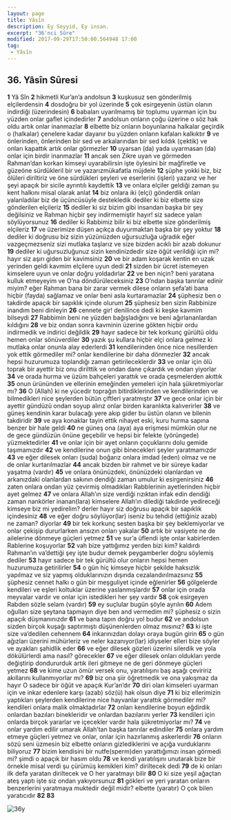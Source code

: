 ```yaml
---
layout: page
title: Yâsîn
description: Ey Seyyid, Ey insan.
excerpt: "36'nci Sûre"
modified: 2017-09-29T17:50:00.564948 17:00
tag: 
 - Yâsîn
---
```


## 36. Yâsîn Sûresi

**1** Yâ Sîn
**2** hikmetli Kur’an’a andolsun
**3** kuşkusuz sen gönderilmiş elçilerdensin
**4** dosdoğru bir yol üzerinde
**5** çok esirgeyenin üstün olanın indirdiği (üzerindesin)
**6** babaları uyarılmamış bir toplumu uyarman için bu yüzden onlar gaflet içindedirler
**7** andolsun onların çoğu üzerine o söz hak oldu artık onlar inanmazlar
**8** elbette biz onların boyunlarına halkalar geçirdik o (halkalar) çenelere kadar dayanır bu yüzden onların kafaları kalkıktır
**9** ve önlerinden, önlerinden bir sed ve arkalarından bir sed kıldık (çektik) ve onları kapattık artık onlar görmezler
**10** uyarsan (da) yada uyarmasan (da) onlar için birdir inanmazlar
**11** ancak sen Zikre uyan ve görmeden Rahman’dan korkan kimseyi uyarabilirsin işte öylesini bir mağfiretle ve güzeöne sürdükleril bir ve yazarızmükafatla müjdele 
**12** şüphe yokki biz, biz ölüleri diriltiriz ve öne sürdükleri şeyleri ve eserlerini (işleri) yazarız ve her şeyi apaçık bir sicile ayrıntılı kaydettik
**13** ve onlara elçiler geldiği zaman şu kent halkını misal olarak anlat 
**14** biz onlara iki (elçi) gönderdik onları yalanladılar biz de üçüncüsüyle destekledik dediler ki biz elbette size gönderilen elçileriz
**15** dediler ki siz bizim gibi insandan başka bir şey değilsiniz ve Rahman hiçbir şey indirmemiştir hayır! siz sadece yalan söylüyorsunuz
**16** dediler ki Rabbimiz bilir ki biz elbette size gönderilmiş elçileriz
**17** ve üzerimize düşen açıkça duyurmaktan başka bir şey yoktur 
**18** dediler ki doğrusu biz sizin yüzünüzden uğursuzluğa uğradık eğer vazgeçmezseniz sizi mutlaka taşlarız ve size bizden acıklı bir azab dokunur 
**19** dediler ki uğursuzluğunuz sizin kendinizdedir size öğüt verildiği için mi? hayır siz aşırı giden bir kavimsiniz
**20** ve bir adam koşarak kentin en uzak yerinden geldi kavmim elçilere uyun dedi
**21** sizden bir ücret istemeyen kimselere uyun ve onlar doğru yoldadırlar
**22** ve ben niçin? beni yaratana kulluk etmeyeyim ve O’na döndürüleceksiniz
**23** O’ndan başka tanrılar edinir miyim? eğer Rahman bana bir zarar vermek dilese onların şefa’ati bana hiçbir (fayda) sağlamaz ve onlar beni asla kurtaramazlar
**24** şüphesiz ben o takdirde apaçık bir sapıklık içinde olurum
**25** şüphesiz ben sizin Rabbinize inandım beni dinleyin
**26** cennete gir! denilince dedi ki keşke kavmim bilseydi
**27** Rabbimin beni ne yüzden bağışladığını ve beni ağırlananlardan kıldığını 
**28** ve biz ondan sonra kavminin üzerine gökten hiçbir ordu indirmedik ve indirici değildik
**29** hayır sadece bir tek korkunç gürültü oldu hemen onlar sönüverdiler
**30** yazık şu kullara hiçbir elçi onlara gelmez ki mutlaka onlar onunla alay ederlerdi
**31** kendilerinden önce nice nesillerden yok ettik görmediler mi? onlar kendilerine bir daha dönmezler
**32** ancak hepsi huzurumuza toplandığı zaman getirileceklerdir
**33** ve onlar için ölü toprak bir ayettir biz onu dirilttik ve ondan dane çıkardık ve ondan yiyorlar
**34** ve orada hurma ve üzüm bahçeleri yarattık ve orada çeşmelerden akıttık 
**35** onun ürününden ve ellerinin emeğinden yemeleri için hala şükretmiyorlar mı?
**36** O (Allah) ki ne yücedir toprağın bitirdiklerinden ve kendilerinden ve bilmedikleri nice şeylerden bütün çiftleri yaratmıştır 
**37** ve gece onlar için bir ayettir gündüzü ondan soyup alırız onlar birden karanlıkta kalıverirler
**38** ve güneş kendinin karar bulacağı yere akıp gider bu üstün olanın ve bilenin takdiridir
**39** ve aya konaklar tayin ettik nihayet eski, kuru hurma sapına benzer bir hale geldi 
**40** ne güneş ona (aya) aya erişmesi mümkün olur ne de gece gündüzün önüne geçebilir ve hepsi bir felekte (yörüngede) yüzmektedirler
**41** ve onlar için bir ayet onların çoçuklarını dolu gemide taşımamızdır
**42** ve kendilerine onun gibi binecekleri şeyler yaratmamızdır 
**43** ve eğer dilesek onları (suda) boğarız onlara imdad (eden) olmaz ve ne de onlar kurtarılmazlar
**44** ancak bizden bir rahmet ve bir süreye kadar yaşatma (vardır) 
**45** ve onlara önünüzdeki, önünüzdeki olanlardan ve arkanızdaki olanlardan sakının dendiği zaman umulur ki esirgenirsiniz
**46** zaten onlara ondan yüz çevirmiş olmadıkları Rabblerinin ayetlerinden hiçbir ayet gelmez 
**47** ve onlara Allah’ın size verdiği rızıktan infak edin dendiği zaman nankörler inanan(lara) kimselere Allah’ın dilediği takdirde yedireceği kimseye biz mi yedirelim? derler hayır siz doğrusu apaçık bir sapıklık içindesiniz
**48** ve eğer doğru söylüyor(lar) iseniz bu tehdid (ettiğiniz azab) ne zaman? diyorlar 
**49** bir tek korkunç sesten başka bir şey beklemiyorlar ve onlar çekişip dururlarken ansızın onları yakalar 
**50** artık bir vasiyete ne de ailelerine dönmeye güçleri yetmez
**51** ve sur’a üflendi işte onlar kabirlerden Rablerine koşuyorlar
**52** vah bize yattığımız yerden bizi kim? kaldırdı Rahman’ın va’dettiği şey işte budur demek peygamberler doğru söylemiş dediler 
**53** hayır sadece bir tek gürültü olur onların hepsi hemen huzurumuza getirilirler
**54** o gün hiç kimseye hiçbir şekilde haksızlık yapılmaz ve siz yapmış olduklarınızın dışında cezalandırılmazsınız 
**55** şüphesiz cennet halkı o gün bir meşguliyet içinde eğlenirler
**56** gölgelerde kendileri ve eşleri koltuklar üzerine yaslanmışlardır
**57** onlar için orada meyvalar vardır ve onlar için istedikleri her şey vardır 
**58** çok esirgeyen Rabden sözle selam (vardır)
**59** ey suçlular bugün şöyle ayrılın 
**60** Adem oğulları size şeytana tapmayın diye ben and vermedim mi? şüphesiz o sizin apaçık düşmanınızdır
**61** ve bana tapın doğru yol budur
**62** ve andolsun sizden birçok kuşağı saptırmıştı düşünenlerden olmaz mısınız?
**63** ki işte size va’dedilen cehennem
**64** inkarınızdan dolayı oraya bugün girin 
**65** o gün ağızları üzerini mühürleriz ve neler kazanıyor(lar) idiyseler elleri bize söyler ve ayakları şahidlik eder
**66** ve eğer dilesek gözleri üzerini silerdik ve yola dökülürlerdi ama nasıl? görecekler
**67** ve eğer dilesek onları oldukları yerde değiştirip dondururduk artık ileri gitmeye ne de geri dönmeye güçleri yetmez
**68** ve kime uzun ömür versek onu, yaratılışını baş aşağı çeviririz akıllarını kullanmıyorlar mı?
**69** biz ona şiir öğretmedik ve ona yakışmaz da hayır O sadece bir  öğüt ve apaçık Kur’an’dır
**70** diri olan kimseleri uyarman için ve inkar edenlere karşı (azab) söz(ü) hak olsun diye 
**71** ki biz ellerimizin yaptıkları şeylerden kendilerine nice hayvanlar yarattık görmediler mi? kendileri onlara malik olmaktadırlar
**72** onları kendilerine boyun eğdirdik onlardan bazıları binekleridir ve onlardan bazılarını yerler
**73** kendileri için onlarda birçok yararlar ve içecekler vardır hala şükretmiyorlar mı?
**74** ve onlar yardım edilir umarak Allah’tan başka tanrılar edindiler
**75** onlara yardım etmeye güçleri yetmez ve onlar, onlar için hazırlanmış askerlerdir
**76** onların sözü seni üzmesin biz elbette onların gizlediklerini ve açığa vurduklarını biliyoruz 
**77** bizim kendisini bir nutfe(sperm)den yarattığımızı insan görmedi mi? şimdi o apaçık bir hasım oldu 
**78** ve kendi yaratılışını unutarak bize bir örnekle misal verdi şu çürümüş kemikleri kim? diriltecek dedi
**79** de ki onları ilk defa yaratan diriltecek ve O her yaratmayı bilir
**80** O ki size yeşil ağaçtan ateş yaptı işte siz ondan yakıyorsunuz
**81** gökleri ve yeri yaratan onların benzerlerini yaratmaya muktedir değil midir? elbette (yaratır) O çok bilen yaratıcıdır
**82**
**83**

![36y]({{site.url}}/images/ayrac-muhur.png)
